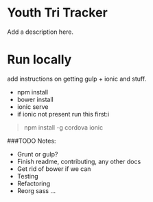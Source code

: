 # Youth Tri Tracker

Add a description here.

# Run locally

add instructions on getting gulp + ionic and stuff.

 - npm install
 - bower install
 - ionic serve
 - if ionic not present run this first:i

>npm install -g cordova ionic

###TODO Notes:

  - Grunt or gulp?
  - Finish readme, contributing, any other docs
  - Get rid of bower if we can
  - Testing
  - Refactoring
  - Reorg sass
...

